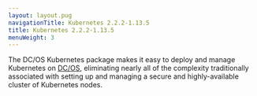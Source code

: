 ```yaml
---
layout: layout.pug
navigationTitle: Kubernetes 2.2.2-1.13.5
title: Kubernetes 2.2.2-1.13.5
menuWeight: 3
---
```


The DC/OS Kubernetes package makes it easy to deploy and manage Kubernetes on [DC/OS](https://mesosphere.com/product/), eliminating nearly all of the complexity traditionally associated with setting up and managing a secure and highly-available cluster of Kubernetes nodes.
